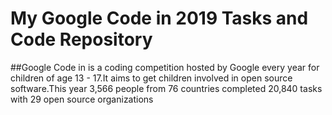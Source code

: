 # My Google Code in 2019 Tasks and Code Repository

##Google Code in is a coding competition hosted by Google every year for children of age 13 - 17.It aims to get children involved in open source software.This year 3,566 people from 76 countries completed 20,840 tasks with 29 open source organizations
